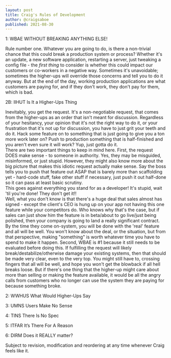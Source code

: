 ```yaml
---
layout: post
title: Craig's Rules of Development
author: @craigsaboe
published: 2021-08-30
---
```


1: WBAE
WITHOUT BREAKING ANYTHING ELSE!

Rule number one. Whatever you are going to do, is there a non-trivial chance that this could break a production system or process?  Whether it's an update, a new software application, restarting a server, just tweaking a config file - the *first thing* to consider is whether this could impact our customers or co-workers in a negative way.  Sometimes it's unavoidable; sometimes the higher-ups will override those concerns and tell you to do it anyway.  But at the end of the day, working production applications are what customers are paying for, and if they don't work, they don't pay for them, which is bad.

2B: IIHUT
    Is It a Higher-Ups Thing

Inevitably, you get the request.  It's a non-negotiable request, that comes from the higher-ups as an order that isn't meant for discussion.  Regardless of your hesitancy, your opinion that it's not the right way to do it, or your frustration that it's not up for discussion, you have to just grit your teeth and do it.  Hack some feature on to something that is just going to give you a ton more work later on?  Push to production something that is half-finished and you aren't even sure it will work?  Yup, just gotta do it.  
There are two important things to keep in mind here.  First, the request DOES make sense - to someone in authority.  Yes, they may be misguided, misinformed, or just stupid.  However, they might also know more about the big picture that makes this idiotic request actually make sense.  Say the boss tells you to push that feature out ASAP that is barely more than scaffolding yet - hard-code stuff, fake other stuff if necessary, just push it out half-done so it can pass at least basic scrutiny.  
This goes against everything you stand for as a developer!  It's stupid, wait 'til you're done!  They don't get it!!  
Well, what you don't know is that there's a huge deal that sales almost has signed - except the client's CEO is hung up on your app not having this one feature while your competitors do.  Who knows why that's the case, but if sales can just show him the feature is in beta/about to go live/just being polished, then your company is going to land a really significant contract.  By the time they come on-system, you will be done with the 'real' feature and all will be well.  You won't know about the deal, or the situation, but from that perspective, making "something" is worth whatever time you have to spend to make it happen.
Second, WBAE is #1 because it still needs to be evaluated before doing this.  If fulfilling the request will likely break/destabilize/otherwise damage your existing systems, then that should be made very clear, even to the very top.  You might still have to, crossing fingers that all will be well, and hope you won't get the blowback if all hell breaks loose.  But if there's one thing that the higher-up might care about more than selling or making the feature available, it would be all the angry calls from customers who no longer can use the system they are paying for because something broke. 





2: WWHUS
What Would Higher-Ups Say

3: UMNS
    Users Make No Sense

4: TINS
    There Is No Spec

5: ITFAR
It’s There For A Reason 

6: DIRM
Does it REALLY matter?


Subject to revision, modification and reordering at any time whenever Craig feels like it.